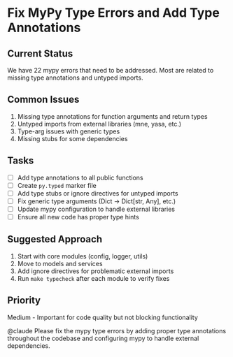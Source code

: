 # Fix MyPy Type Errors and Add Type Annotations

## Current Status
We have 22 mypy errors that need to be addressed. Most are related to missing type annotations and untyped imports.

## Common Issues
1. Missing type annotations for function arguments and return types
2. Untyped imports from external libraries (mne, yasa, etc.)
3. Type-arg issues with generic types
4. Missing stubs for some dependencies

## Tasks
- [ ] Add type annotations to all public functions
- [ ] Create `py.typed` marker file
- [ ] Add type stubs or ignore directives for untyped imports
- [ ] Fix generic type arguments (Dict -> Dict[str, Any], etc.)
- [ ] Update mypy configuration to handle external libraries
- [ ] Ensure all new code has proper type hints

## Suggested Approach
1. Start with core modules (config, logger, utils)
2. Move to models and services
3. Add ignore directives for problematic external imports
4. Run `make typecheck` after each module to verify fixes

## Priority
Medium - Important for code quality but not blocking functionality

@claude Please fix the mypy type errors by adding proper type annotations throughout the codebase and configuring mypy to handle external dependencies.